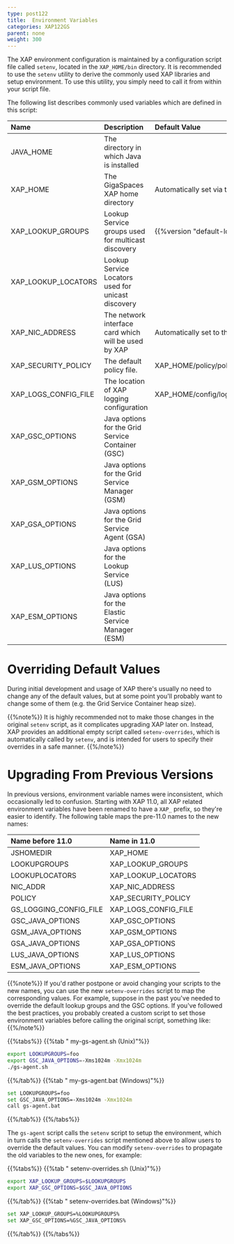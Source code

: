```yaml
---
type: post122
title:  Environment Variables
categories: XAP122GS
parent: none
weight: 300
---
```


The XAP environment configuration is maintained by a configuration script file called `setenv`, located in the `XAP_HOME/bin` directory. It is recommended to use the `setenv` utility to derive the commonly used XAP libraries and setup environment. 
To use this utility, you simply need to call it from within your script file.

The following list describes commonly used variables which are defined in this script:

|Name|Description|Default Value|
|:---|:----------|:------------|
|  JAVA_HOME            |The directory in which Java is installed              ||
|  XAP_HOME             |The GigaSpaces XAP home directory                     | Automatically set via the folder structure |
|  XAP_LOOKUP_GROUPS    |Lookup Service groups used for multicast discovery    | {{%version "default-lookup-group"%}} |
|  XAP_LOOKUP_LOCATORS  | Lookup Service Locators used for unicast discovery   ||
|  XAP_NIC_ADDRESS      | The network interface card which will be used by XAP | Automatically set to the host name |
|  XAP_SECURITY_POLICY  | The default policy file.|XAP_HOME/policy/policy.all  |
|  XAP_LOGS_CONFIG_FILE | The location of XAP logging configuration            | XAP_HOME/config/log/xap_logging.properties |
|  XAP_GSC_OPTIONS      | Java options for the Grid Service Container (GSC)    ||
|  XAP_GSM_OPTIONS      | Java options for the Grid Service Manager (GSM)      ||
|  XAP_GSA_OPTIONS      | Java options for the Grid Service Agent (GSA)        ||
|  XAP_LUS_OPTIONS      | Java options for the Lookup Service (LUS)            ||
|  XAP_ESM_OPTIONS      | Java options for the Elastic Service Manager (ESM)   ||

# Overriding Default Values

During initial development and usage of XAP there's usually no need to change any of the default values, but at some point you'll probably want to change some of them (e.g. the Grid Service Container heap size). 


{{%note%}}
It is highly recommended not to make those changes in the original `setenv` script, as it complicates upgrading XAP later on. Instead, XAP provides an additional empty script called `setenv-overrides`, which is automatically called by `setenv`, and is intended for users to specify their overrides in a safe manner.
{{%/note%}}

# Upgrading From Previous Versions

In previous versions, environment variable names were inconsistent, which occasionally led to confusion. Starting with XAP 11.0, all XAP related environment variables have been renamed to have a `XAP_` prefix, so they're easier to identify. The following table maps the pre-11.0 names to the new names:

|Name before 11.0|Name in 11.0|
|:---|:----------|
|  JSHOMEDIR  |  XAP_HOME  |
|  LOOKUPGROUPS  |  XAP_LOOKUP_GROUPS  |
|  LOOKUPLOCATORS  |  XAP_LOOKUP_LOCATORS  |
|  NIC_ADDR  |  XAP_NIC_ADDRESS  |
|  POLICY  |  XAP_SECURITY_POLICY  |
|  GS_LOGGING_CONFIG_FILE  |  XAP_LOGS_CONFIG_FILE  |
|  GSC_JAVA_OPTIONS  |  XAP_GSC_OPTIONS  |
|  GSM_JAVA_OPTIONS  |  XAP_GSM_OPTIONS  |
|  GSA_JAVA_OPTIONS  |  XAP_GSA_OPTIONS  |
|  LUS_JAVA_OPTIONS  |  XAP_LUS_OPTIONS  |
|  ESM_JAVA_OPTIONS  |  XAP_ESM_OPTIONS  |

{{%note%}}
 If you'd rather postpone or avoid changing your scripts to the new names, you can use the new `setenv-overrides` script to map the corresponding values. For example, suppose in the past you've needed to override the default lookup groups and the GSC options. If you've followed the best practices, you probably created a custom script to set those environment variables before calling the original script, something like:
{{%/note%}}


{{%tabs%}}
{{%tab " my-gs-agent.sh (Unix)"%}}
```bash
export LOOKUPGROUPS=foo
export GSC_JAVA_OPTIONS=-Xms1024m -Xmx1024m
./gs-agent.sh
```
{{%/tab%}}
{{%tab " my-gs-agent.bat (Windows)"%}}
```bash
set LOOKUPGROUPS=foo
set GSC_JAVA_OPTIONS=-Xms1024m -Xmx1024m
call gs-agent.bat
```
{{%/tab%}}
{{%/tabs%}}

The `gs-agent` script calls the `setenv` script to setup the environment, which in turn calls the `setenv-overrides` script mentioned above to allow users to override the default values. You can modify `setenv-overrides` to propagate the old variables to the new ones, for example:

{{%tabs%}}
{{%tab " setenv-overrides.sh (Unix)"%}}
```bash
export XAP_LOOKUP_GROUPS=$LOOKUPGROUPS
export XAP_GSC_OPTIONS=$GSC_JAVA_OPTIONS
```
{{%/tab%}}
{{%tab " setenv-overrides.bat (Windows)"%}}
```bash
set XAP_LOOKUP_GROUPS=%LOOKUPGROUPS%
set XAP_GSC_OPTIONS=%GSC_JAVA_OPTIONS%
```
{{%/tab%}}
{{%/tabs%}}
